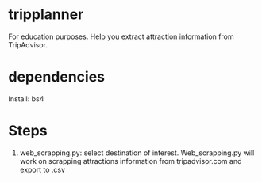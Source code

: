 # tripplanner
For education purposes. Help you extract attraction information from TripAdvisor.

#  dependencies
Install: bs4

# Steps
1. web_scrapping.py: select destination of interest. Web_scrapping.py will work on scrapping attractions information from tripadvisor.com and export to .csv



